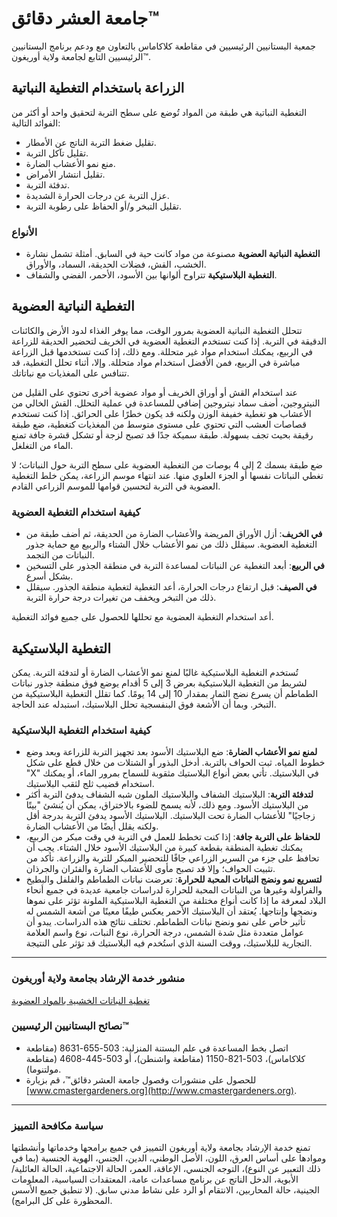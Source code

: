 # جامعة العشر دقائق™

جمعية البستانيين الرئيسيين في مقاطعة كلاكاماس بالتعاون مع ودعم برنامج البستانيين الرئيسيين التابع لجامعة ولاية أوريغون™.

## الزراعة باستخدام التغطية النباتية

التغطية النباتية هي طبقة من المواد تُوضع على سطح التربة لتحقيق واحد أو أكثر من الفوائد التالية:  
- تقليل ضغط التربة الناتج عن الأمطار.  
- تقليل تآكل التربة.  
- منع نمو الأعشاب الضارة.  
- تقليل انتشار الأمراض.  
- تدفئة التربة.  
- عزل التربة عن درجات الحرارة الشديدة.  
- تقليل التبخر و/أو الحفاظ على رطوبة التربة.  

### الأنواع  
- **التغطية النباتية العضوية** مصنوعة من مواد كانت حية في السابق. أمثلة تشمل نشارة الخشب، القش، فضلات الحديقة، السماد، والأوراق.  
- **التغطية البلاستيكية** تتراوح ألوانها بين الأسود، الأحمر، الفضي والشفاف.

## التغطية النباتية العضوية

تتحلل التغطية النباتية العضوية بمرور الوقت، مما يوفر الغذاء لدود الأرض والكائنات الدقيقة في التربة. إذا كنت تستخدم التغطية العضوية في الخريف لتحضير الحديقة للزراعة في الربيع، يمكنك استخدام مواد غير متحللة. ومع ذلك، إذا كنت تستخدمها قبل الزراعة مباشرة في الربيع، فمن الأفضل استخدام مواد متحللة. وإلا، أثناء تحلل التغطية، قد تتنافس على المغذيات مع نباتاتك.  

عند استخدام القش أو أوراق الخريف أو مواد عضوية أخرى تحتوي على القليل من النيتروجين، أضف سماد نيتروجين إضافي للمساعدة في عملية التحلل. القش الخالي من الأعشاب هو تغطية خفيفة الوزن ولكنه قد يكون خطرًا على الحرائق. إذا كنت تستخدم قصاصات العشب التي تحتوي على مستوى متوسط من المغذيات كتغطية، ضع طبقة رقيقة بحيث تجف بسهولة. طبقة سميكة جدًا قد تصبح لزجة أو تشكل قشرة جافة تمنع الماء من التغلغل.  

ضع طبقة بسمك 2 إلى 4 بوصات من التغطية العضوية على سطح التربة حول النباتات؛ لا تغطي النباتات نفسها أو الجزء العلوي منها. عند انتهاء موسم الزراعة، يمكن خلط التغطية العضوية في التربة لتحسين قوامها للموسم الزراعي القادم.

### كيفية استخدام التغطية العضوية  
- **في الخريف**: أزل الأوراق المريضة والأعشاب الضارة من الحديقة، ثم أضف طبقة من التغطية العضوية. سيقلل ذلك من نمو الأعشاب خلال الشتاء والربيع مع حماية جذور النباتات من التجمد.  
- **في الربيع**: أبعد التغطية عن النباتات لمساعدة التربة في منطقة الجذور على التسخين بشكل أسرع.  
- **في الصيف**: قبل ارتفاع درجات الحرارة، أعد التغطية لتغطية منطقة الجذور. سيقلل ذلك من التبخر ويخفف من تغيرات درجة حرارة التربة.  

أعد استخدام التغطية العضوية مع تحللها للحصول على جميع فوائد التغطية.

## التغطية البلاستيكية

تُستخدم التغطية البلاستيكية غالبًا لمنع نمو الأعشاب الضارة أو لتدفئة التربة. يمكن لشريط من التغطية البلاستيكية بعرض 3 إلى 5 أقدام يوضع فوق منطقة جذور نباتات الطماطم أن يسرع نضج الثمار بمقدار 10 إلى 14 يومًا. كما تقلل التغطية البلاستيكية من التبخر. وبما أن الأشعة فوق البنفسجية تحلل البلاستيك، استبدله عند الحاجة.

### كيفية استخدام التغطية البلاستيكية  
- **لمنع نمو الأعشاب الضارة**: ضع البلاستيك الأسود بعد تجهيز التربة للزراعة وبعد وضع خطوط المياه. ثبت الحواف بالتربة. أدخل البذور أو الشتلات من خلال قطع على شكل "X" في البلاستيك. تأتي بعض أنواع البلاستيك مثقوبة للسماح بمرور الماء، أو يمكنك استخدام قضيب ثلج لثقب البلاستيك.  
- **لتدفئة التربة**: البلاستيك الشفاف والبلاستيك الملون شبه الشفاف يدفئ التربة أكثر من البلاستيك الأسود. ومع ذلك، لأنه يسمح للضوء بالاختراق، يمكن أن يُنشئ "بيتًا زجاجيًا" للأعشاب الضارة تحت البلاستيك. البلاستيك الأسود يدفئ التربة بدرجة أقل ولكنه يقلل أيضًا من الأعشاب الضارة.  
- **للحفاظ على التربة جافة**: إذا كنت تخطط للعمل في التربة في وقت مبكر من الربيع، يمكنك تغطية المنطقة بقطعة كبيرة من البلاستيك الأسود خلال الشتاء. يجب أن تحافظ على جزء من السرير الزراعي جافًا للتحضير المبكر للتربة والزراعة. تأكد من تثبيت الحواف؛ وإلا قد تصبح مأوى للأعشاب الضارة والفئران والجرذان.  
- **لتسريع نمو ونضج النباتات المحبة للحرارة**: تعرضت نباتات الطماطم والفلفل والبطيخ والفراولة وغيرها من النباتات المحبة للحرارة لدراسات جامعية عديدة في جميع أنحاء البلاد لمعرفة ما إذا كانت أنواع مختلفة من التغطية البلاستيكية الملونة تؤثر على نموها ونضجها وإنتاجها. يُعتقد أن البلاستيك الأحمر يعكس طيفًا معينًا من أشعة الشمس له تأثير خاص على نمو ونضج نباتات الطماطم. تختلف نتائج هذه الدراسات. يبدو أن عوامل متعددة مثل شدة الشمس، درجة الحرارة، نوع النبات، نوع واسم العلامة التجارية للبلاستيك، ووقت السنة الذي استُخدم فيه البلاستيك قد تؤثر على النتيجة.

---

### منشور خدمة الإرشاد بجامعة ولاية أوريغون  
[تغطية النباتات الخشبية بالمواد العضوية](https://catalog.extension.oregonstate.edu/ec1629)

### نصائح البستانيين الرئيسيين™  
- اتصل بخط المساعدة في علم البستنة المنزلية: 503-655-8631 (مقاطعة كلاكاماس)، 503-821-1150 (مقاطعة واشنطن)، أو 503-445-4608 (مقاطعة مولتنوما).  
- للحصول على منشورات وفصول جامعة العشر دقائق™، قم بزيارة [www.cmastergardeners.org](http://www.cmastergardeners.org).  

---

### سياسة مكافحة التمييز  
تمنع خدمة الإرشاد بجامعة ولاية أوريغون التمييز في جميع برامجها وخدماتها وأنشطتها وموادها على أساس العرق، اللون، الأصل الوطني، الدين، الجنس، الهوية الجنسية (بما في ذلك التعبير عن النوع)، التوجه الجنسي، الإعاقة، العمر، الحالة الاجتماعية، الحالة العائلية/الأبوية، الدخل الناتج عن برنامج مساعدات عامة، المعتقدات السياسية، المعلومات الجينية، حالة المحاربين، الانتقام أو الرد على نشاط مدني سابق. (لا تنطبق جميع الأسس المحظورة على كل البرامج).
